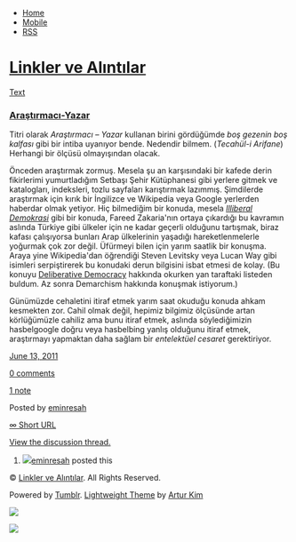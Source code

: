 -   [Home](/)
-   [Mobile](/mobile)
-   [RSS](http://eminresah.tumblr.com/rss)

[Linkler ve Alıntılar](/)
=========================

[Text](http://eminresah.tumblr.com/post/6482634469/arast-rmac-yazar)

### [Araştırmacı-Yazar](http://eminresah.tumblr.com/post/6482634469/arast-rmac-yazar)

Titri olarak *Araştırmacı – Yazar* kullanan birini gördüğümde *boş
gezenin boş kalfası* gibi bir intiba uyanıyor bende. Nedendir bilmem.
(*Tecahül-i Arifane*) Herhangi bir ölçüsü olmayışından olacak.

Önceden araştırmak zormuş. Mesela şu an karşısındaki bir kafede derin
fikirlerimi yumurtladığım Setbaşı Şehir Kütüphanesi gibi yerlere gitmek
ve katalogları, indeksleri, tozlu sayfaları karıştırmak lazımmış.
Şimdilerde araştırmak için kırık bir İngilizce ve Wikipedia veya Google
yerlerden haberdar olmak yetiyor. Hiç bilmediğim bir konuda, mesela
[*Illiberal
Demokrasi*](http://en.wikipedia.org/wiki/Illiberal_democracy) gibi bir
konuda, Fareed Zakaria'nın ortaya çıkardığı bu kavramın aslında Türkiye
gibi ülkeler için ne kadar geçerli olduğunu tartışmak, biraz kafası
çalışıyorsa bunları Arap ülkelerinin yaşadığı hareketlenmelerle yoğurmak
çok zor değil. Üfürmeyi bilen için yarım saatlik bir konuşma. Araya yine
Wikipedia'dan öğrendiği Steven Levitsky veya Lucan Way gibi isimleri
serpiştirerek bu konudaki derun bilgisini isbat etmesi de kolay. (Bu
konuyu [Deliberative
Democracy](http://en.wikipedia.org/wiki/Deliberative_democracy) hakkında
okurken yan taraftaki listeden buldum. Az sonra Demarchism hakkında
konuşmak istiyorum.)

Günümüzde cehaletini itiraf etmek yarım saat okuduğu konuda ahkam
kesmekten zor. Cahil olmak değil, hepimiz bilgimiz ölçüsünde artan
körlüğümüzle cahiliz ama bunu itiraf etmek, aslında söylediğimizin
hasbelgoogle doğru veya hasbelbing yanlış olduğunu itiraf etmek,
araştırmayı yapmaktan daha sağlam bir *entelektüel cesaret*
gerektiriyor.

[June 13,
2011](http://eminresah.tumblr.com/post/6482634469/arast-rmac-yazar)

[0
comments](http://eminresah.tumblr.com/post/6482634469/arast-rmac-yazar#disqus_thread)

[1
note](http://eminresah.tumblr.com/post/6482634469/arast-rmac-yazar#notes)

Posted by [eminresah](http://eminresah.tumblr.com/)

[∞ Short URL](http://tmblr.co/ZWS1Oy62PIRb)

[View the discussion thread.](http://erblog.disqus.com/?url=ref)

1.  [![](http://38.media.tumblr.com/avatar_06c8562d8d9e_16.png)](http://eminresah.tumblr.com/ "Linkler ve Alıntılar")[eminresah](http://eminresah.tumblr.com/ "Linkler ve Alıntılar")
    posted this

© [Linkler ve Alıntılar](/). All Rights Reserved.

Powered by [Tumblr](http://tumblr.com). [Lightweight
Theme](http://www.tumblr.com/theme/10820) by [Artur
Kim](http://arturkim.com)

![](https://px.srvcs.tumblr.com/impixu?T=1434918984&J=eyJ0eXBlIjoidXJsIiwidXJsIjoiaHR0cDpcL1wvZW1pbnJlc2FoLnR1bWJsci5jb21cL3Bvc3RcLzY0ODI2MzQ0NjlcL2FyYXN0LXJtYWMteWF6YXIiLCJyZXF0eXBlIjowLCJyb3V0ZSI6IlwvcG9zdFwvOmlkXC86c3VtbWFyeSIsIm5vc2NyaXB0IjoxfQ==&U=OFPDALHIOL&K=9fbbaab9b95494e7be9e429e056b15fcb0f410a271a930e4af16108a1d5cb202&R=)

![](https://px.srvcs.tumblr.com/impixu?T=1434918984&J=eyJ0eXBlIjoicG9zdCIsInVybCI6Imh0dHA6XC9cL2VtaW5yZXNhaC50dW1ibHIuY29tXC9wb3N0XC82NDgyNjM0NDY5XC9hcmFzdC1ybWFjLXlhemFyIiwicmVxdHlwZSI6MCwicm91dGUiOiJcL3Bvc3RcLzppZFwvOnN1bW1hcnkiLCJwb3N0cyI6W3sicG9zdGlkIjoiNjQ4MjYzNDQ2OSIsImJsb2dpZCI6IjM2NDgwMjgiLCJzb3VyY2UiOjMzfV0sIm5vc2NyaXB0IjoxfQ==&U=IJJEDLAAAP&K=0fe4ca9b0bbdb913977a473d155b9f775cd90e02acf6cb36098138bc9b691b8e&R=)

